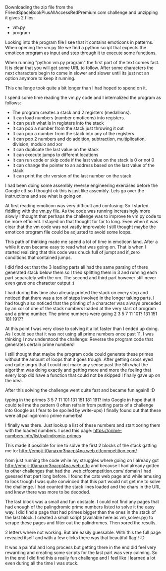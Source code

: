 

Downloading the zip file from the FriendSpaceBookPlusAllAccessRedPremium.com challenge and unzipping it gives 2 files:

- vm.py
- program

Looking into the program file I see that it contains emoticons in patterns. When opening the vm.py file we find a python script that expects the emoticon program as input and step through it to execute some functions.

When running "python vm.py program" the first part of the text comes fast. It is clear that you will get some URL to follow. After some characters the next characters begin to come in slower and slower until its just not an option anymore to keep it running.

This challenge took quite a bit longer than I had hoped to spend on it.

I spend some time reading the vm.py code and I internalized the program as follows:

- The program creates a stack and 2 registers (medallions).
- It can load numbers (number emoticons) into registers.
- It can push what is in registers into the stack
- It can pop a number from the stack just throwing it out
- It can pop a number from the stack into any of the registers
- It can pop 2 numbers and do addition, subtraction, multiplication, division, modulo and xor
- It can duplicate the last value on the stack
- It can execute jumps to different locations
- It can run code or skip code if the last value on the stack is 0 or not 0
- It can change the pointer to an address based on the last value of the stack
- It can print the chr version of the last number on the stack

I had been doing some assembly reverse engineering exercises before the Google ctf so I thought ok this is just like assembly. Lets go over the instructions and see what is going on.

At first reading emoticon was very difficult and confusing. So I started fiddling with the vm.py file. As the code was running increasingly more slowly I thought that perhaps the challenge was to improve te vm.py code to be more efficient. I stayed on that thought for far to long. Even when it was clear that the vm code was not vastly improvable I still thought maybe the emoticon program file could be adjusted to avoid some loops.

This path of thinking made me spend a lot of time in emoticon land. After a while it even became easy to read what was going on. That is when I started realizing that this code was chuck full of jumpt and if_zero conditions that contained jumps.

I did find out that the 3 loading parts all had the same parsing of there generated stack below them so I tried splitting them in 3 and running each part separately with the vm. The second and third part however still never even gave one character output :(

I had during this time also already printed the stack on every step and noticed that there was a ton of steps involved in the longer taking parts. I had tough also noticed that the printing of a character was always preceded by an xor of one of the stack numbers loaded at the very start of program and a prime number. The prime numbers were going 2 3 5 7 11 101? 131 151 181 191??

At this point I was very close to solving it a lot faster than I ended up doing. As I could see that it was not using all prime numbers once past 11, I was thinking I now understood the challenge: Reverse the program code that generates certain prime numbers!

I still thought that maybe the program code could generate these primes without the amount of loops that it goes trough. After getting cross eyed and quite angry that I could not make any sense past the 5th what the algorithm was doing exactly and getting more and more the feeling that every loop did have a function that could not be skipped I finally gave up on the idea.

After this solving the challenge went quite fast and became fun again!! :D

typing in the primes 3 5 7 11 101 131 151 181 191? into Google in hope that it could tell me the pattern (I often refrain from putting parts of a challenge into Google as I fear to be spoiled by write-ups) I finally found out that these were all palingdromic prime numerbs!

I finally was there. Just lookup a list of these numbers and start xoring them with the loaded numbers. I used this page: https://prime-numbers.info/list/palindromic-primes

This made it possible for me to solve the first 2 blocks of the stack gatting me to: http://emoji-t0anaxnr3nacpt4na.web.ctfcompetition.com/

from just running the code while my struggles where going on I already got http://emoji-t0anaxnr3nacpt4na.web.ctfc and because I had already gotten to other challenges that had the .web.ctfcompetition.com/ domain I had guessed that part long before. I found the cats web page and while amusing to look trough I was quite convinced that this part would not get me to solve the challenge. I had counted the stack lines loaded and the chars in the URL and knew there was more to be decoded.

The last block was a small and fun obstacle. I could not find any pages that had enough of the palingdromic prime numbers listed to solve it the easy way. I did find a page that had primes bigger than the ones in the stack of the last block. I created a small script (available here as vm_solver.py) to scrape these pages and filter out the palindromes. Then xored the results.

2 letters where not working. But are easily guessable. With this the full page revealed itself and with a few clicks there was that beautiful flag!! :D

It was a painful and long process but getting there in the end did feel very rewarding and creating some scripts for the last part was very calming. So in the end I did find this a really fun challenge and I feel like I learned a lot even during all the time I was stuck.
